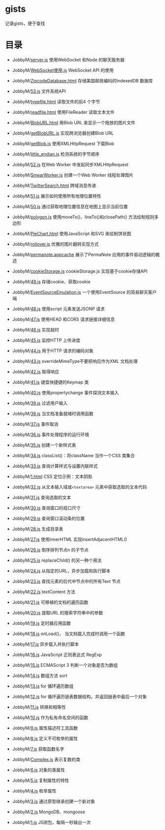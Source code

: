# gists
记录gists，便于查找

# 目录
* JobbyM/[server.js](https://gist.github.com/JobbyM/141237e852991579bfc2733f63fd368e)
使用WebSocket 和Node 的聊天服务器

* JobbyM/[WebSocket使用.js](https://gist.github.com/JobbyM/b53a5f967c270756a80526aeadac0921)
WebSocket API 的使用

* JobbyM/[ZipcodeDatabase.html](https://gist.github.com/JobbyM/7c7d27363d887af0f93976f2607d1d84)
存储美国邮政编码的IndexedDB 数据库

* JobbyM/[53.js](https://gist.github.com/JobbyM/060a328123b664beb07cf4da5e2bdaa7)
文件系统API

* JobbyM/[typefile.html](https://gist.github.com/JobbyM/9b3bd52b65f1cf31b10fe56b7729445a)
读取文件的前4 个字节

* JobbyM/[readfile.html](https://gist.github.com/JobbyM/7737887330ea5a197d0987dd7d11cab2)
使用FileReader 读取文本文件

* JobbyM/[BlobURL.html](https://gist.github.com/JobbyM/a84dd7b3028d7636dfab7468f9ea421b)
用Blob URL 来显示一个拖放的图片文件

* JobbyM/[getBlobURL.js](https://gist.github.com/JobbyM/54df475f2dd3484142bfff5d8f88a121)
实现跨浏览器创建Blob URL

* JobbyM/[getBlob.js](https://gist.github.com/JobbyM/ebb12eee9f1412797c536ef4632c9af2)
使用XMLHttpRequest 下载Blob

* JobbyM/[little_endian.js](https://gist.github.com/JobbyM/ce2cfc0867d808748c9ffbe30f567437)
检测系统的字节顺序

* JobbyM/[52.js](https://gist.github.com/JobbyM/3099428982df8d681e706dc464011717)
在Web Worker 中发起同步XMLHttpRequest

* JobbyM/[SmearWorker.js](https://gist.github.com/JobbyM/8eed02f646d85f993e17e9780f3c35c5)
创建一个Web Worker 线程处理图片

* JobbyM/[TwitterSearch.html](https://gist.github.com/JobbyM/1deb9b0e72be4fca8ab59d9241e600fc)
跨域消息传递

* JobbyM/[51.js](https://gist.github.com/JobbyM/2a2fe1bc2cf987a8d034d6280f39c516)
展示如何使用所有地理位置特性

* JobbyM/[50.js](https://gist.github.com/JobbyM/7314acec99d0ea23f6b67be7f204ef5d)
通过获取地理位置信息在地图上显示当前位置

* JobbyM/[polygon.js](https://gist.github.com/JobbyM/2bef463db9ccc178f2d2c8488b7e1817)
使用moveTo()、lineTo()和closePath() 方法绘制规则多边形

* JobbyM/[PieChart.html](https://gist.github.com/JobbyM/93aaede48c0cc7b1990218c55d1e4cd2)
使用JavaScript 和SVG 来绘制饼状图

* JobbyM/[rollover.js](https://gist.github.com/JobbyM/1e21465f3011e6c81f5edf95abcff89c)
优雅的图片翻转实现方式

* JobbyM/[permanote.appcache](https://gist.github.com/JobbyM/cae54e1b8495993c7ccec9ae22adfb59)
展示了PermaNote 应用的事件驱动逻辑的概述

* JobbyM/[cookieStorage.js](https://gist.github.com/JobbyM/d71986e97045a49c28cb80dc1f611880)
cookieStorage.js 实现基于cookie存储API

* JobbyM/[49.js](https://gist.github.com/JobbyM/f60ff011ec5a8450984f10cc9cc58ae1)
存储cookie、获取cookie

* JobbyM/[EventSourceEmulation.js](https://gist.github.com/JobbyM/2e566aafca06c63bd24cf399d646269a)
一个使用EventSource 的简易聊天客户端

* JobbyM/[48.js](https://gist.github.com/JobbyM/a7150a5400daa19f3b4a46e8d5082c2a)
使用script 元素发送JSONP 请求

* JobbyM/[47.js](https://gist.github.com/JobbyM/ad31162efbb9edadaa6fbb2dd9ba49e1)
使用HEAD 和CORS 请求链接详细信息

* JobbyM/[46.js](https://gist.github.com/JobbyM/8a530ee7f380b3e6d63b1fea61ddd395)
实现超时

* JobbyM/[45.js](https://gist.github.com/JobbyM/41232a2258cb4bc94b7c29fcc161838f)
监控HTTP 上传进度

* JobbyM/[44.js](https://gist.github.com/JobbyM/6ff12efae1d6c61dab2b47e66cb4c4e4)
用于HTTP 请求的编码对象

* JobbyM/[43.js](https://gist.github.com/JobbyM/06b60650a7173725c7a6a2808e172eb3)
overrideMimeType不要把响应作为XML 文档处理

* JobbyM/[42.js](https://gist.github.com/JobbyM/e9a09e45cd6ecea9753c005cc497286b)
取得响应

* JobbyM/[41.js](https://gist.github.com/JobbyM/dec6e658dbf979acb40caab649247e2c)
键盘快捷键的Keymap 类

* JobbyM/[40.js](https://gist.github.com/JobbyM/f6c8b8dbbde4ffcee17bb018a4b7952f)
使用propertychange 事件探测文本输入

* JobbyM/[39.js](https://gist.github.com/JobbyM/47afe0cb151de6771557fec1b08f37e5)
过滤用户输入

* JobbyM/[38.js](https://gist.github.com/JobbyM/4245204d1eff214b4cda05f53c534c35)
当文档准备就绪时调用函数

* JobbyM/[37.js](https://gist.github.com/JobbyM/a729c68d3752107845fdcac77baaf3e6)
事件取消

* JobbyM/[36.js](https://gist.github.com/JobbyM/90ecdc0412d107b11317798fe8d9f4b7)
事件处理程序的运行环境

* JobbyM/[35.js](https://gist.github.com/JobbyM/1d500d59bcc8c8304f686f8ee89223c4)
创建一个新样式表

* JobbyM/[34.js](https://gist.github.com/JobbyM/5b8155138645f901374644f8ba970461)
classList()：将className 当作一个CSS 类集合

* JobbyM/[33.js](https://gist.github.com/JobbyM/8d10ee528961093cc9717b4ecb25ce5b)
查询计算样式与设置内联样式

* JobbyM/[1.html](https://gist.github.com/JobbyM/573a23779e6b14817c5afbe6dc419bde)
CSS 定位示例：文本阴影

* JobbyM/[32.js](https://gist.github.com/JobbyM/db9ad8e0ef7a8e143b64ee93e9e8b1e8)
从文本输入域或`<textarea>` 元素中获取选取的文本代码

* JobbyM/[31.js](https://gist.github.com/JobbyM/ba4edf1f1c4197f062a3bb19792621d9)
查询选取的文本

* JobbyM/[30.js](https://gist.github.com/JobbyM/89f5efcf67faded96b0456937ffcb8be)
查询窗口的视口尺寸

* JobbyM/[29.js](https://gist.github.com/JobbyM/80bb8e2952e1587be024297f3d152e0f)
查询窗口滚动条的位置

* JobbyM/[28.js](https://gist.github.com/JobbyM/e9d122b59ab7e0eae1609fd434e55602)
生成目录表

* JobbyM/[27.js](https://gist.github.com/JobbyM/280c658532069570cbe9d16f2f9274e5)
使用innerHTML 实现insertAdjacentHTML()

* JobbyM/[26.js](https://gist.github.com/JobbyM/8b2a6f452798708685c441430d175d26)
倒序排列节点n 的子节点

* JobbyM/[25.js](https://gist.github.com/JobbyM/6066fc0a6941d189c5cbb2964a655139)
replaceChild() 的另一种个用法

* JobbyM/[24.js](https://gist.github.com/JobbyM/83d589e08ac85a89467be00603a59a31)
从指定的URL，异步加载和执行脚本

* JobbyM/[23.js](https://gist.github.com/JobbyM/2ab73650d36b99367a12fb062d0ee840)
查找元素的后代中节点中的所有Text 节点

* JobbyM/[22.js](https://gist.github.com/JobbyM/281c6ad509741b9ab18ac6e9f2ceb377)
textContent 方法

* JobbyM/[21.js](https://gist.github.com/JobbyM/df074fda2b1b107486fd8144e2ebde31)
可移植的文档的遍历函数

* JobbyM/[20.js](https://gist.github.com/JobbyM/7aa3e6358dbd4a9613f8ac99c33cc4a4)
提取URL 的搜索字符串中的参数

* JobbyM/[19.js](https://gist.github.com/JobbyM/2a5bc5882096faa1b5c989595b4ac911)
定时器应用函数

* JobbyM/[18.js](https://gist.github.com/JobbyM/2909eedd628b0f6cfbeff0af757fdf40)
onLoad()， 当文档载入完成时调用一个函数

* JobbyM/[17.js](https://gist.github.com/JobbyM/914fee93268eb382497d0628ebf1b399)
异步载入并执行脚本

* JobbyM/[16.js](https://gist.github.com/JobbyM/16e68ecc2c77017b078ca826f8009a80)
JavaScript 正则表达式 RegExp

* JobbyM/[15.js](https://gist.github.com/JobbyM/ecef7abf07b324b858261b3e29a40b5b)
ECMAScript 3 判断一个对象是否为数组

* JobbyM/[14.js](https://gist.github.com/JobbyM/9b0028ad6a3158f8cdd95082dc7414da)
数组方法 sort

* JobbyM/[13.js](https://gist.github.com/JobbyM/9e4f13cb562e5be11f0cfa2f990587ef)
for 循环遍历数组

* JobbyM/[12.js](https://gist.github.com/JobbyM/d4801e470a76b472fd38dc405bcfa168)
for 循环遍历链表数据结构，并返回链表中最后一个对象

* JobbyM/[11.js](https://gist.github.com/JobbyM/ca497c29cb6e751c0c4b308bfb0b19fd)
转换和相等性

* JobbyM/[10.js](https://gist.github.com/JobbyM/e66c5cd1d30410b880b638e17c928df5)
作为私有命名空间的函数

* JobbyM/[9.js](https://gist.github.com/JobbyM/27acc96606abdc9fcaee87e294e8b721)
属性描述符工具函数

* JobbyM/[8.js](https://gist.github.com/JobbyM/cdc3da3a3e75d6dfe11867736fe48eff)
定义不可枚举的属性

* JobbyM/[7.js](https://gist.github.com/JobbyM/851eecb55eb83e65f2f54d406b804473)
获取函数名字

* JobbyM/[Complex.js](https://gist.github.com/JobbyM/0a5b35cd952a34a4221dfb557a1c9b2f)
表示复数的类

* JobbyM/[6.js](https://gist.github.com/JobbyM/96bd6540519fa27e4524cac18d4bb4c1)
对象的类属性

* JobbyM/[5.js](https://gist.github.com/JobbyM/9744750d1d3049a3a33ff9fe0c535ccd)
复制属性的特性

* JobbyM/[4.js](https://gist.github.com/JobbyM/8d2a4d0c5bbd858cbd7b16c33b6fc0ca)
枚举属性

* JobbyM/[3.js](https://gist.github.com/JobbyM/3643d57963229486a3cf94229862af8d)
通过原型继承创建一个新对象

* JobbyM/[2.js](https://gist.github.com/JobbyM/032bfeaf6dae3c8885cda2ecd6921530)
MongoDB、mongoose

* JobbyM/[1.js](https://gist.github.com/JobbyM/dd288ebc565c9f6ce08c7571ada2cb6c)
JS闭包，每隔一秒输出一次

